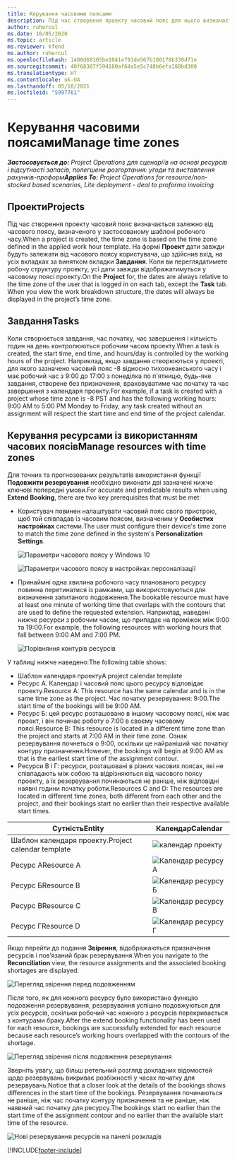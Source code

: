 ```yaml
---
title: Керування часовими поясами
description: Під час створення проекту часовий пояс для нього визначається залежно від часового поясу, визначеного у застосованому шаблоні робочого часу.
author: ruhercul
ms.date: 10/05/2020
ms.topic: article
ms.reviewer: kfend
ms.author: ruhercul
ms.openlocfilehash: 1480d68105be1041e791de567b180178b330d71e
ms.sourcegitcommit: 40f68387f594180af64a5e5c748b6efa188bd300
ms.translationtype: HT
ms.contentlocale: uk-UA
ms.lasthandoff: 05/10/2021
ms.locfileid: "5997761"
---
```

# <a name="manage-time-zones"></a><span data-ttu-id="794ab-103">Керування часовими поясами</span><span class="sxs-lookup"><span data-stu-id="794ab-103">Manage time zones</span></span>

<span data-ttu-id="794ab-104">_**Застосовується до:** Project Operations для сценаріїв на основі ресурсів і відсутності запасів, полегшене розгортання: угоди та виставлення рахунків-проформ_</span><span class="sxs-lookup"><span data-stu-id="794ab-104">_**Applies To:** Project Operations for resource/non-stocked based scenarios, Lite deployment - deal to proforma invoicing_</span></span>


## <a name="projects"></a><span data-ttu-id="794ab-105">Проекти</span><span class="sxs-lookup"><span data-stu-id="794ab-105">Projects</span></span>

<span data-ttu-id="794ab-106">Під час створення проекту часовий пояс визначається залежно від часового поясу, визначеного у застосованому шаблоні робочого часу.</span><span class="sxs-lookup"><span data-stu-id="794ab-106">When a project is created, the time zone is based on the time zone defined in the applied work hour template.</span></span> <span data-ttu-id="794ab-107">На формі **Проект** дати завжди будуть залежати від часового поясу користувача, що здійснив вхід, на усіх вкладках за винятком вкладки **Завдання**. Коли ви переглядатимете робочу структуру проекту, усі дати завжди відображатимуться у часовому поясі проекту.</span><span class="sxs-lookup"><span data-stu-id="794ab-107">On the **Project** for, the dates are always relative to the time zone of the user that is logged in on each tab, except the **Task** tab. When you view the work breakdown structure, the dates will always be displayed in the project’s time zone.</span></span>

## <a name="tasks"></a><span data-ttu-id="794ab-108">Завдання</span><span class="sxs-lookup"><span data-stu-id="794ab-108">Tasks</span></span>

<span data-ttu-id="794ab-109">Коли створюється завдання, час початку, час завершення і кількість годин на день контролюються робочим часом проекту.</span><span class="sxs-lookup"><span data-stu-id="794ab-109">When a task is created, the start time, end time, and hours/day is controlled by the working hours of the project.</span></span> <span data-ttu-id="794ab-110">Наприклад, якщо завдання створюються у проекті, для якого зазначено часовий пояс -8 відносно тихоокеанського часу і має робочий час з 9:00 до 17:00 з понеділка по п'ятницю, будь-яке завдання, створене без призначення, враховуватиме час початку та час завершення з календаря проекту.</span><span class="sxs-lookup"><span data-stu-id="794ab-110">For example, if a task is created with a project whose time zone is -8 PST and has the following working hours: 9:00 AM to 5:00 PM Monday to Friday, any task created without an assignment will respect the start time and end time of the project calendar.</span></span>

## <a name="manage-resources-with-time-zones"></a><span data-ttu-id="794ab-111">Керування ресурсами із використанням часових поясів</span><span class="sxs-lookup"><span data-stu-id="794ab-111">Manage resources with time zones</span></span>

<span data-ttu-id="794ab-112">Для точних та прогнозованих результатів використання функції **Подовжити резервування** необхідно виконати дві зазначені нижче ключові попередні умови.</span><span class="sxs-lookup"><span data-stu-id="794ab-112">For accurate and predictable results when using **Extend Booking**, there are two key prerequisites that must be met:</span></span>  

- <span data-ttu-id="794ab-113">Користувач повинен налаштувати часовий пояс свого пристрою, щоб той співпадав із часовим поясом, визначеним у **Особистих настройках** системи.</span><span class="sxs-lookup"><span data-stu-id="794ab-113">The user must configure their device's time zone to match the time zone defined in the system's **Personalization Settings**.</span></span>
 
  ![Параметри часового поясу у Windows 10](media/reconcile-assignments-03.png)

  ![Параметри часового поясу в настройках персоналізації](media/reconcile-assignments-04.png)
 
- <span data-ttu-id="794ab-116">Принаймні одна хвилина робочого часу планованого ресурсу повинна перетинатися із рамками, що використовуються для визначення запитаного подовження.</span><span class="sxs-lookup"><span data-stu-id="794ab-116">The bookable resource must have at least one minute of working time that overlaps with the contours that are used to define the requested extension.</span></span> <span data-ttu-id="794ab-117">Наприклад, наведені нижче ресурси з робочим часом, що припадає на проміжок між 9:00 та 19:00.</span><span class="sxs-lookup"><span data-stu-id="794ab-117">For example, the following resources with working hours that fall between 9:00 AM and 7:00 PM.</span></span> 

  ![Порівняння контурів ресурсів](media/reconcile-assignments-05.png)

<span data-ttu-id="794ab-119">У таблиці нижче наведено:</span><span class="sxs-lookup"><span data-stu-id="794ab-119">The following table shows:</span></span>

- <span data-ttu-id="794ab-120">Шаблон календаря проекту</span><span class="sxs-lookup"><span data-stu-id="794ab-120">A project calendar template</span></span>
- <span data-ttu-id="794ab-121">Ресурс А. Календар і часовий пояс цього ресурсу відповідає проекту.</span><span class="sxs-lookup"><span data-stu-id="794ab-121">Resource A: This resource has the same calendar and is in the same time zone as the project.</span></span> <span data-ttu-id="794ab-122">Час початку резервування: 9:00.</span><span class="sxs-lookup"><span data-stu-id="794ab-122">The start time of the bookings will be 9:00 AM.</span></span>
- <span data-ttu-id="794ab-123">Ресурс Б: цей ресурс розташовано в іншому часовому поясі, ніж має проект, і він починає роботу о 7:00 в своєму часовому поясі.</span><span class="sxs-lookup"><span data-stu-id="794ab-123">Resource B: This resource is located in a different time zone than the project and starts at 7:00 AM in their time zone.</span></span> <span data-ttu-id="794ab-124">Ознак резервування почнеться о 9:00, оскільки це найраніший час початку контуру призначення.</span><span class="sxs-lookup"><span data-stu-id="794ab-124">However, the bookings will begin at 9:00 AM as that is the earliest start time of the assignment contour.</span></span>
- <span data-ttu-id="794ab-125">Ресурси В і Г: ресурси, розташовані в різних часових поясах, які не співпадають між собою та відрізняються від часового поясу проекту, а їх резервування починаються не раніше, ніж відповідні наявні години початку роботи.</span><span class="sxs-lookup"><span data-stu-id="794ab-125">Resources C and D: The resources are located in different time zones, both different from each other and the project, and their bookings start no earlier than their respective available start times.</span></span>

|<span data-ttu-id="794ab-126">Сутність</span><span class="sxs-lookup"><span data-stu-id="794ab-126">Entity</span></span>  |<span data-ttu-id="794ab-127">Календар</span><span class="sxs-lookup"><span data-stu-id="794ab-127">Calendar</span></span>  |
|-|-|
|<span data-ttu-id="794ab-128">Шаблон календаря проекту.</span><span class="sxs-lookup"><span data-stu-id="794ab-128">Project calendar template</span></span>   | ![календар проекту](media/reconcile-assignments-06.png) |
|<span data-ttu-id="794ab-130">Ресурс А</span><span class="sxs-lookup"><span data-stu-id="794ab-130">Resource A</span></span>  | ![Календар ресурсу А](media/reconcile-assignments-06.png) |
|<span data-ttu-id="794ab-132">Ресурс Б</span><span class="sxs-lookup"><span data-stu-id="794ab-132">Resource B</span></span>  |  ![Календар ресурсу Б](media/reconcile-assignments-07.png) |
|<span data-ttu-id="794ab-134">Ресурс В</span><span class="sxs-lookup"><span data-stu-id="794ab-134">Resource C</span></span>  |  ![Календар ресурсу В](media/reconcile-assignments-08.png) |
|<span data-ttu-id="794ab-136">Ресурс Г</span><span class="sxs-lookup"><span data-stu-id="794ab-136">Resource D</span></span>  | ![Календар ресурсу Г](media/reconcile-assignments-09.png)  |
 
<span data-ttu-id="794ab-138">Якщо перейти до подання **Звірення**, відображаються призначення ресурсів і пов’язаний брак резервування.</span><span class="sxs-lookup"><span data-stu-id="794ab-138">When you navigate to the **Reconciliation** view, the resource assignments and the associated booking shortages are displayed.</span></span>

![Перегляд звірення перед подовженням](media/reconcile-assignments-10.png)

<span data-ttu-id="794ab-140">Після того, як для кожного ресурсу було використано функцію подовження резервування, резервування успішно подовжуються для усіх ресурсів, оскільки робочий час кожного з ресурсів перекривається з контурами браку.</span><span class="sxs-lookup"><span data-stu-id="794ab-140">After the extend booking functionality has been used for each resource, bookings are successfully extended for each resource because each resource’s working hours overlapped with the contours of the shortage.</span></span>

![Перегляд звірення після подовження резервування](media/reconcile-assignments-11.png) 

<span data-ttu-id="794ab-142">Зверніть увагу, що більш ретельний розгляд докладних відомостей щодо резервувань викриває розбіжності у часах початку для резервувань.</span><span class="sxs-lookup"><span data-stu-id="794ab-142">Notice that a closer look at the details of the bookings shows differences in the start time of the bookings.</span></span> <span data-ttu-id="794ab-143">Резервування починаються не раніше, ніж час початку контуру призначення та не раніше, ніж наявний час початку для ресурсу.</span><span class="sxs-lookup"><span data-stu-id="794ab-143">The bookings start no earlier than the start time of the assignment contour and no earlier than the available start time of the resource.</span></span>

![Нові резервування ресурсів на панелі розкладів](media/reconcile-assignments-12.png)


[!INCLUDE[footer-include](../includes/footer-banner.md)]